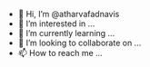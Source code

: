 - 👋 Hi, I’m @atharvafadnavis
- 👀 I’m interested in ...
- 🌱 I’m currently learning ...
- 💞️ I’m looking to collaborate on ...
- 📫 How to reach me ...

<!---
atharvafadnavis/atharvafadnavis is a ✨ special ✨ repository because its `README.md` (this file) appears on your GitHub profile.
You can click the Preview link to take a look at your changes.
--->
